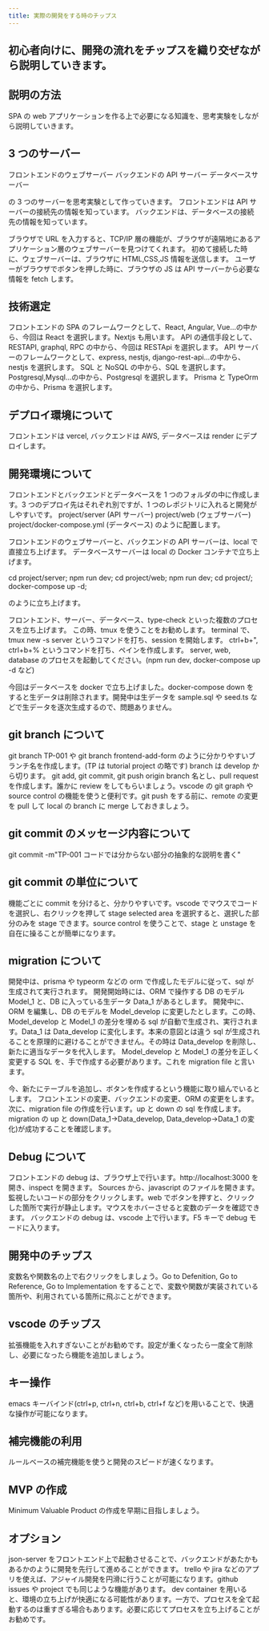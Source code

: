 ```yaml
---
title: 実際の開発をする時のチップス
---
```


## 初心者向けに、開発の流れをチップスを織り交ぜながら説明していきます。

## 説明の方法

SPA の web アプリケーションを作る上で必要になる知識を、思考実験をしながら説明していきます。

## 3 つのサーバー

フロントエンドのウェブサーバー
バックエンドの API サーバー
データベースサーバー

の 3 つのサーバーを思考実験として作っていきます。
フロントエンドは API サーバーの接続先の情報を知っています。
バックエンドは、データベースの接続先の情報を知っています。

ブラウザで URL を入力すると、TCP/IP 層の機能が、ブラウザが遠隔地にあるアプリケーション層のウェブサーバーを見つけてくれます。
初めて接続した時に、ウェブサーバーは、ブラウザに HTML,CSS,JS 情報を送信します。
ユーザーがブラウザでボタンを押した時に、ブラウザの JS は API サーバーから必要な情報を fetch します。

## 技術選定

フロントエンドの SPA のフレームワークとして、React, Angular, Vue...の中から、今回は React を選択します。Nextjs も用います。
API の通信手段として、RESTAPI, graphql, RPC の中から、今回は RESTApi を選択します。
API サーバーのフレームワークとして、express, nestjs, django-rest-api...の中から、nestjs を選択します。
SQL と NoSQL の中から、SQL を選択します。Postgresql,Mysql...の中から、Postgresql を選択します。
Prisma と TypeOrm の中から、Prisma を選択します。

## デプロイ環境について

フロントエンドは vercel, バックエンドは AWS, データベースは render にデプロイします。

## 開発環境について

フロントエンドとバックエンドとデータベースを 1 つのフォルダの中に作成します。3 つのデプロイ先はそれぞれ別ですが、1 つのレポジトリに入れると開発がしやすいです。
project/server (API サーバー)
project/web (ウェブサーバー)
project/docker-compose.yml (データベース)
のように配置します。

フロントエンドのウェブサーバーと、バックエンドの API サーバーは、local で直接立ち上げます。
データベースサーバーは local の Docker コンテナで立ち上げます。

cd project/server; npm run dev;
cd project/web; npm run dev;
cd project/; docker-compose up -d;

のように立ち上げます。

フロントエンド、サーバー、データベース、type-check といった複数のプロセスを立ち上げます。
この時、tmux を使うことをお勧めします。
terminal で、tmux new -s server というコマンドを打ち、session を開始します。
ctrl+b+", ctrl+b+% というコマンドを打ち、ペインを作成します。
server, web, database のプロセスを起動してください。(npm run dev, docker-compose up -d など)

今回はデータベースを docker で立ち上げました。docker-compose down をすると生データは削除されます。開発中は生データを sample.sql や seed.ts などで生データを逐次生成するので、問題ありません。

## git branch について

git branch TP-001 や git branch frontend-add-form
のように分かりやすいブランチ名を作成します。(TP は tutorial project の略です)
branch は develop から切ります。
git add, git commit, git push origin branch 名とし、pull request を作成します。誰かに review をしてもらいましょう。vscode の git graph や source control の機能を使うと便利です。git push をする前に、remote の変更を pull して local の branch に merge しておきましょう。

## git commit のメッセージ内容について

git commit -m"TP-001 コードでは分からない部分の抽象的な説明を書く"

## git commit の単位について

機能ごとに commit を分けると、分かりやすいです。vscode でマウスでコードを選択し、右クリックを押して stage selected area を選択すると、選択した部分のみを stage できます。source control を使うことで、stage と unstage を自在に操ることが簡単になります。

## migration について

開発中は、prisma や typeorm などの orm で作成したモデルに従って、sql が生成されて実行されます。
開発開始時には、ORM で操作する DB のモデル Model_1 と、DB に入っている生データ Data_1 があるとします。
開発中に、ORM を編集し、DB のモデルを Model_develop に変更したとします。この時、Model_develop と Model_1 の差分を埋める sql が自動で生成され、実行されます。Data_1 は Data_develop に変化します。本来の意図とは違う sql が生成されることを原理的に避けることができません。その時は Data_develop を削除し、新たに適当なデータを代入します。
Model_develop と Model_1 の差分を正しく変更する SQL を、手で作成する必要があります。これを migration file と言います。

今、新たにテーブルを追加し、ボタンを作成するという機能に取り組んでいるとします。
フロントエンドの変更、バックエンドの変更、ORM の変更をします。
次に、migration file の作成を行います。up と down の sql を作成します。
migration の up と down(Data_1→Data_develop, Data_develop→Data_1 の変化)が成功することを確認します。

## Debug について

フロントエンドの debug は、ブラウザ上で行います。http://localhost:3000 を開き、inspect を開きます。
Sources から、javascript のファイルを開きます。監視したいコードの部分をクリックします。web でボタンを押すと、クリックした箇所で実行が静止します。マウスをホバーさせると変数のデータを確認できます。
バックエンドの debug は、vscode 上で行います。F5 キーで debug モードに入ります。

## 開発中のチップス

変数名や関数名の上で右クリックをしましょう。Go to Defenition, Go to Reference, Go to Implementation をすることで、変数や関数が実装されている箇所や、利用されている箇所に飛ぶことができます。

## vscode のチップス

拡張機能を入れすぎないことがお勧めです。設定が重くなったら一度全て削除し、必要になったら機能を追加しましょう。

## キー操作

emacs キーバインド(ctrl+p, ctrl+n, ctrl+b, ctrl+f など)を用いることで、快適な操作が可能になります。

## 補完機能の利用

ルールベースの補完機能を使うと開発のスピードが速くなります。

## MVP の作成

Minimum Valuable Product の作成を早期に目指しましょう。

## オプション

json-server をフロントエンド上で起動させることで、バックエンドがあたかもあるかのように開発を先行して進めることができます。
trello や jira などのアプリを使えば、アジャイル開発を円滑に行うことが可能になります。github issues や project でも同じような機能があります。
dev container を用いると、環境の立ち上げが快適になる可能性があります。一方で、プロセスを全て起動するのは重すぎる場合もあります。必要に応じてプロセスを立ち上げることがお勧めです。
